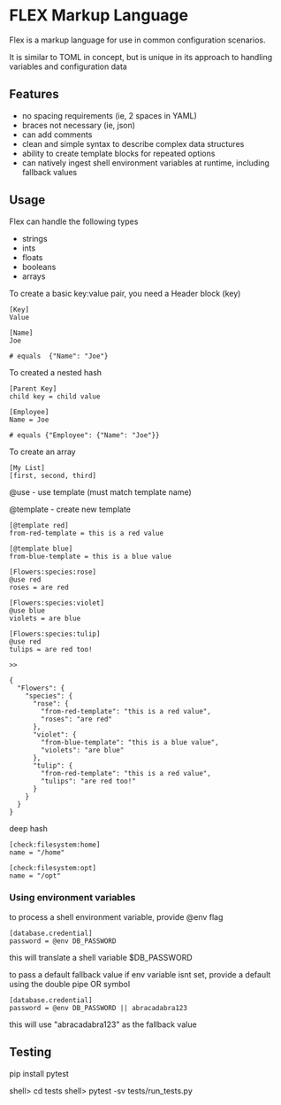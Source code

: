 # FLEX Markup Language

Flex is a markup language for use in common configuration scenarios.

It is similar to TOML in concept, but is unique in its approach to handling variables and configuration data

## Features
- no spacing requirements (ie, 2 spaces in YAML)
- braces not necessary (ie, json)
- can add comments
- clean and simple syntax to describe complex data structures
- ability to create template blocks for repeated options
- can natively ingest shell environment variables at runtime, including fallback values


## Usage

Flex can handle the following types

- strings
- ints
- floats
- booleans
- arrays



To create a basic key:value pair, you need a Header block (key)

    [Key]
    Value

    [Name]
    Joe 

    # equals  {"Name": "Joe"}

To created a nested hash

    [Parent Key]
    child key = child value

    [Employee]
    Name = Joe

    # equals {"Employee": {"Name": "Joe"}}

To create an array

    [My List]
    [first, second, third]

@use - use template (must match template name)

@template - create new template


    [@template red]
    from-red-template = this is a red value

    [@template blue]
    from-blue-template = this is a blue value

    [Flowers:species:rose]
    @use red
    roses = are red

    [Flowers:species:violet]
    @use blue
    violets = are blue

    [Flowers:species:tulip]
    @use red
    tulips = are red too!
    
    >>

    {
      "Flowers": {
        "species": {
          "rose": {
            "from-red-template": "this is a red value",
            "roses": "are red"
          },
          "violet": {
            "from-blue-template": "this is a blue value",
            "violets": "are blue"
          },
          "tulip": {
            "from-red-template": "this is a red value",
            "tulips": "are red too!"
          }
        }
      }
    }



deep hash

```
[check:filesystem:home]
name = "/home"

[check:filesystem:opt]
name = "/opt"

```

### Using environment variables

to process a shell environment variable, provide @env flag

    [database.credential]
    password = @env DB_PASSWORD

this will translate a shell variable $DB_PASSWORD

to pass a default fallback value if env variable isnt set, provide a default using the double pipe OR symbol

    [database.credential]
    password = @env DB_PASSWORD || abracadabra123


this will use "abracadabra123" as the fallback value


## Testing 

pip install pytest

shell> cd tests
shell> pytest -sv tests/run_tests.py
